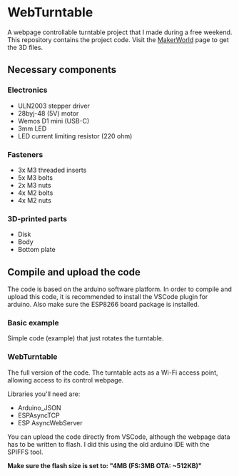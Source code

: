 # **WebTurntable**
A webpage controllable turntable project that I made during a free weekend. This repository contains the project code. Visit the [MakerWorld](https://makerworld.com/en/models/572900) page to get the 3D files.

## **Necessary components**
### **Electronics**
- ULN2003 stepper driver
- 28byj-48 (5V) motor
- Wemos D1 mini (USB-C)
- 3mm LED
- LED current limiting resistor (220 ohm)

### **Fasteners**
- 3x M3 threaded inserts
- 5x M3 bolts
- 2x M3 nuts
- 4x M2 bolts
- 4x M2 nuts

### **3D-printed parts**
- Disk
- Body
- Bottom plate

## **Compile and upload the code**
The code is based on the arduino software platform. In order to compile and upload this code, it is recommended to install the VSCode plugin for arduino. Also make sure the ESP8266 board package is installed.

### **Basic example**
Simple code (example) that just rotates the turntable.

### **WebTurntable**
The full version of the code. The turntable acts as a Wi-Fi access point, allowing access to its control webpage.

Libraries you'll need are:
- Arduino_JSON
- ESPAsyncTCP
- ESP AsyncWebServer

You can upload the code directly from VSCode, although the webpage data has to be written to flash. I did this using the old arduino IDE with the SPIFFS tool.

**Make sure the flash size is set to: "4MB (FS:3MB OTA: ~512KB)"**